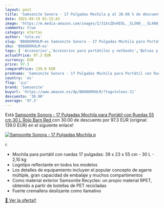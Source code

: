 ```yaml
---
layout: post
title: 'Samsonite Sonora - 17 Pulgadas Mochila p al 30.00 % de descuento'
date: 2021-04-19 01:15:43
image: 'https://m.media-amazon.com/images/I/31XxZDvKEOL._SL500_._SL400_.jpg'
comments: true
category: ofertas
author: 'tole.es'
slug: 'B0886RKHLM-es Samsonite Sonora - 17 Pulgadas Mochila para Portátil con...'
sku: 'B0886RKHLM-es'
tags: [ 'Accesorios','Accesorios para portátiles y netbooks','Bolsas y fundas para portátiles y netbooks','Informática','Mochilas para portátiles y netbooks','mochila','samsonite', ]
actualPrice: 97.3 EUR
currency: EUR
price: 97.3
comparePrice: 139.0 EUR
prodname: 'Samsonite Sonora - 17 Pulgadas Mochila para Portátil con Ruedas  55 cm  30 L  Rojo  Barn Red '
country: 'es'
flag: '🇪🇸'
brand: 'Samsonite'
buyurl: 'https://www.amazon.es/dp/B0886RKHLM/?tag=tolees-21'
descuento: '30.00'
average: '97.3'
---
```


Está [Samsonite Sonora - 17 Pulgadas Mochila para Portátil con Ruedas  55 cm  30 L  Rojo  Barn Red ](https://www.amazon.es/dp/B0886RKHLM/?tag=tolees-21) con 30.00 de descuento por 97.3 EUR (original: 139.0 EUR) en el siguiente enlace!

[![Samsonite Sonora - 17 Pulgadas Mochila p](https://m.media-amazon.com/images/I/31XxZDvKEOL._SL500_._SL400_.jpg)](https://www.amazon.es/dp/B0886RKHLM/?tag=tolees-21)

ℹ️:

- Mochila para portátil con ruedas 17 pulgadas: 39 x 23 x 55 cm - 30 L - 2,10 kg
- Logotipo reflectante en todos los modelos
- Los detalles de equipamiento incluyen el popular concepto de agarre múltiple, gran capacidad de embalaje y muchos compartimentos
- Como material exterior Samsonite Recyclex: un propio material RPET, obtenido a partir de botellas de PET recicladas
- Fuerte cremallera deslizante como llamativo

[🛒 Ver la oferta!!](https://www.amazon.es/dp/B0886RKHLM/?tag=tolees-21)
